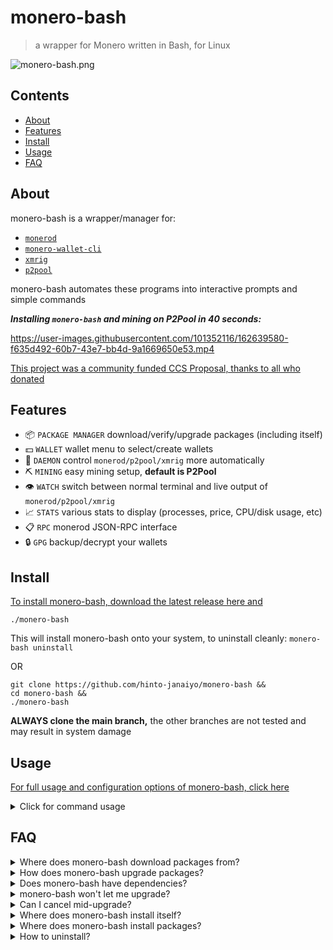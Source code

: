 # monero-bash
>a wrapper for Monero written in Bash, for Linux

![monero-bash.png](https://i.ibb.co/x8zcf7p/monero-bash.png)

## Contents
* [About](#About)
* [Features](#Features)
* [Install](#Install)
* [Usage](#Usage)
* [FAQ](#FAQ)

## About
monero-bash is a wrapper/manager for:

* [`monerod`](https://github.com/monero-project/monero)
* [`monero-wallet-cli`](https://github.com/monero-project/monero)
* [`xmrig`](https://github.com/xmrig/xmrig)
* [`p2pool`](https://github.com/SChernykh/p2pool)

monero-bash automates these programs into interactive prompts and simple commands

***Installing `monero-bash` and mining on P2Pool in 40 seconds:***

https://user-images.githubusercontent.com/101352116/162639580-f635d492-60b7-43e7-bb4d-9a1669650e53.mp4

[This project was a community funded CCS Proposal, thanks to all who donated](https://ccs.getmonero.org/proposals/monero-bash.html)

## Features
* 📦 `PACKAGE MANAGER` download/verify/upgrade packages (including itself)
* 💵 `WALLET` wallet menu to select/create wallets
* 👺 `DAEMON` control `monerod/p2pool/xmrig` more automatically
* ⛏️  `MINING` easy mining setup, **default is P2Pool**
* 👁️  `WATCH` switch between normal terminal and live output of `monerod/p2pool/xmrig`
* 📈 `STATS` various stats to display (processes, price, CPU/disk usage, etc)
* 📋 `RPC` monerod JSON-RPC interface
* 🔒 `GPG` backup/decrypt your wallets

## Install
[To install monero-bash, download the latest release here and](https://github.com/hinto-janaiyo/monero-bash/releases/latest)
```
./monero-bash
```
This will install monero-bash onto your system, to uninstall cleanly: `monero-bash uninstall`

OR

```
git clone https://github.com/hinto-janaiyo/monero-bash &&
cd monero-bash &&
./monero-bash
```
**ALWAYS clone the main branch,** the other branches are not tested and may result in system damage

## Usage
[For full usage and configuration options of monero-bash, click here](https://github.com/hinto-janaiyo/monero-bash/blob/main/docs/guide.md)

<details>
<summary>Click for command usage</summary>

```
monero-bash usage: monero-bash <option> <more options>

monero-bash                              open wallet menu
uninstall                                uninstall ALL OF monero-bash
rpc                                      send a JSON RPC call to monerod

install <all/pkg>                        install <all> or a specific package
install <all/pkg> verbose                print detailed download information
remove  <all/pkg>                        remove <all> or a specific package

update                                   CHECK for updates
upgrade                                  upgrade all packages
upgrade <pkg>                            upgrade a specific package
upgrade <all/pkg> force                  forcefully upgrade packages
upgrade <all/pkg> verbose                print detailed download information
version                                  print installed package versions

config                                   configure MINING settings
start   <all/monero/xmrig/p2pool>        start process detached (background)
stop    <all/monero/xmrig/p2pool>        gracefully stop the process
kill    <all/monero/xmrig/p2pool>        forcefully kill the process
restart <all/monero/xmrig/p2pool>        restart the process
full    <monero/xmrig/p2pool>            start the process attached (foreground)
watch   <monero/xmrig/p2pool>            watch live output of process
edit    <monero/xmrig/p2pool>            edit systemd service file
reset   <bash/monero/xmrig/p2pool>       reset your configs/systemd to default

backup                                   encrypt and backup your /wallets/
decrypt                                  decrypt backup.tar.gpg

status                                   print status of all running processes
seed                                     generate random 25-word Monero seed
list                                     list wallets
size                                     show size of monero-bash folders
price                                    fetch price data from cryptocompare.com API
integrity                                check hash integrity of monero-bash

help                                     show this help message
```
</details>

## FAQ
<details>
<summary>Where does monero-bash download packages from?</summary>

---

* Monero [`https://downloads.getmonero.org/cli/linux64`](https://downloads.getmonero.org/cli/linux64)
* monero-bash [`https://github.com/hinto-janaiyo/monero-bash`](https://github.com/hinto-janaiyo/monero-bash)
* XMRig [`https://github.com/xmrig/xmrig`](https://github.com/xmrig/xmrig)
* P2Pool [`https://github.com/SChernykh/p2pool`](https://github.com/SChernykh/p2pool)

[The latest versions are downloaded using the GitHub API.](https://github.com/hinto-janaiyo/monero-bash/blob/main/src/func/download)

VPN/Tor connections are often rate-limited by the API, if so, monero-bash will find the download link by filtering the HTML of the package's `/releases/latest/` GitHub page.

Hashes for Monero are found here: [`https://www.getmonero.org/downloads/hashes.txt`](https://www.getmonero.org/downloads/hashes.txt)

[Every other package hash is found on its GitHub page.](https://github.com/hinto-janaiyo/monero-bash/blob/main/src/func/verify)

---

</details>

<details>
<summary>How does monero-bash upgrade packages?</summary>

---

[Click here for an explanation on how monero-bash upgrades packages](https://github.com/hinto-janaiyo/monero-bash/blob/main/docs/upgrade_explanation.md)

To see detailed output when installing/upgrading, type:
```
monero-bash install/upgrade <package> verbose
```

---

</details>

<details>
<summary>Does monero-bash have dependencies?</summary>

---

**No**

If you have a mainstream Linux distro (Ubuntu, Debian, Mint, Arch, Fedora) you already have everything needed:

* bash
* wget
* procfs
* systemd
* GNU coreutils
* GNU grep/awk/sed

---
</details>

<details>
<summary>monero-bash won't let me upgrade?</summary>

---

```
monero-bash upgrade <package> force
```
Will forcefully upgrade, even if up to date

OR

```
monero-bash remove <package> &&
monero-bash install <package>
```

---
</details>

<details>
<summary>Can I cancel mid-upgrade?</summary>

---

**Yes**

monero-bash uses temporary folders until it's ready to swap binaries:
```
/tmp/monero-bash.XXXXXXXXX
```

If you cancel ***right*** as the software is being upgraded, monero-bash will swap back your old binaries, and clean up temporary files.

If you cancel ***after*** software is installed, but before the local state is updated, monero-bash will force update it and clean up.

---

</details>

<details>
<summary>Where does monero-bash install itself?</summary>

---

Installation path:
```
/usr/local/share/monero-bash
```
PATH symlink:
```
/usr/local/bin/monero-bash
```
User folder:
```
/home/user/.monero-bash
```

---
</details>

<details>
<summary>Where does monero-bash install packages?</summary>

---

```
/usr/local/share/monero-bash/bin/
```

---
</details>

<details>
<summary>How to uninstall?</summary>

---
```
monero-bash uninstall
```
This will delete ALL `monero-bash` files AND `.monero-bash`

To manually remove everything:
```
sudo rm -r /usr/local/share/monero-bash
sudo rm /usr/local/bin/monero-bash
sudo rm -r "$HOME/.monero-bash"

sudo rm /etc/systemd/system/monero-bash-monerod.service
sudo rm /etc/systemd/system/monero-bash-xmrig.service
sudo rm /etc/systemd/system/monero-bash-p2pool.service
```

Please be careful, remember to move your `/wallets/` before uninstalling!

---
</details>
